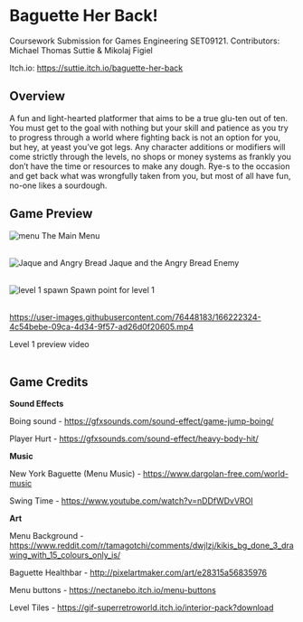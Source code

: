 # Baguette Her Back!

Coursework Submission for Games Engineering SET09121.
Contributors: Michael Thomas Suttie & Mikolaj Figiel

Itch.io: https://suttie.itch.io/baguette-her-back

## Overview

A fun and light-hearted platformer that aims to be a true glu-ten out of ten. You must get to the goal 
with nothing but your skill and patience as you try to progress through a world where fighting back is 
not an option for you, but hey, at yeast you’ve got legs. Any character additions or modifiers will 
come strictly through the levels, no shops or money systems as frankly you don’t have the time or 
resources to make any dough. Rye-s to the occasion and get back what was wrongfully taken from 
you, but most of all have fun, no-one likes a sourdough.

## Game Preview

![menu](https://user-images.githubusercontent.com/76448183/166221627-34d26fe1-e5cb-417f-9dd4-778a822769da.PNG)
The Main Menu
<br> </br>


![Jaque and Angry Bread](https://user-images.githubusercontent.com/76448183/166221668-39bd0f6a-4782-4a53-b083-cac4fb593c2d.PNG)
Jaque and the Angry Bread Enemy
<br> </br>

![level 1 spawn](https://user-images.githubusercontent.com/76448183/166221805-cd5192cf-52f6-4919-88c5-9ad4efc56ec5.PNG)
Spawn point for level 1
<br> </br>

https://user-images.githubusercontent.com/76448183/166222324-4c54bebe-09ca-4d34-9f57-ad26d0f20605.mp4

Level 1 preview video
<br> </br>

## Game Credits

**Sound Effects**

Boing sound - https://gfxsounds.com/sound-effect/game-jump-boing/

Player Hurt - https://gfxsounds.com/sound-effect/heavy-body-hit/

**Music**

New York Baguette (Menu Music) - https://www.dargolan-free.com/world-music

Swing Time - https://www.youtube.com/watch?v=nDDfWDvVROI

**Art**

Menu Background - https://www.reddit.com/r/tamagotchi/comments/dwjlzj/kikis_bg_done_3_drawing_with_15_colours_only_is/

Baguette Healthbar - http://pixelartmaker.com/art/e28315a56835976

Menu buttons - https://nectanebo.itch.io/menu-buttons

Level Tiles - https://gif-superretroworld.itch.io/interior-pack?download
